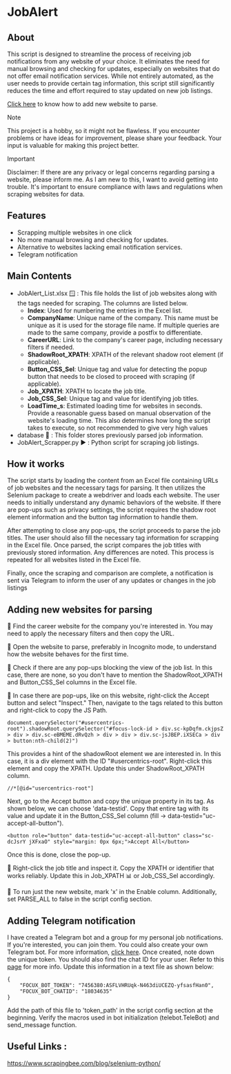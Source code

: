# JobAlert

## About
This script is designed to streamline the process of receiving job notifications from any website of your choice. It eliminates the need for manual browsing and checking for updates, especially on websites that do not offer email notification services. While not entirely automated, as the user needs to provide certain tag information, this script still significantly reduces the time and effort required to stay updated on new job listings.

[Click here](#adding-new-websites-for-parsing) to know how to add new website to parse.

> [!NOTE]
> This project is a hobby, so it might not be flawless. If you encounter problems or have ideas for improvement, please share your feedback. Your input is valuable for making this project better.

> [!IMPORTANT]
> Disclaimer: If there are any privacy or legal concerns regarding parsing a website, please inform me. As I am new to this, I want to avoid getting into trouble. It's important to ensure compliance with laws and regulations when scraping websites for data.

## Features
- Scrapping multiple websites in one click
- No more manual browsing and checking for updates.
- Alternative to websites lacking email notification services.
- Telegram notification

## Main Contents

- JobAlert_List.xlsx :window: : This file holds the list of job websites along with the tags needed for scraping. The columns are listed below.
  - **Index**: Used for numbering the entries in the Excel list.
  - **CompanyName**: Unique name of the company. This name must be unique as it is used for the storage file name. If multiple queries are made to the same company, provide a postfix to differentiate.
  - **CareerURL**: Link to the company's career page, including necessary filters if needed.
  - **ShadowRoot_XPATH**: XPATH of the relevant shadow root element (if applicable).
  - **Button_CSS_Sel**: Unique tag and value for detecting the popup button that needs to be closed to proceed with scraping (if applicable).
  - **Job_XPATH**: XPATH to locate the job title.
  - **Job_CSS_Sel**: Unique tag and value for identifying job titles.
  - **LoadTime_s**: Estimated loading time for websites in seconds. Provide a reasonable guess based on manual observation of the website's loading time. This also determines how long the script takes to execute, so not recommended to give very high values
- database :open_file_folder: : This folder stores previously parsed job information.
- JobAlert_Scrapper.py :arrow_forward: : Python script for scraping job listings.
  
## How it works
The script starts by loading the content from an Excel file containing URLs of job websites and the necessary tags for parsing. It then utilizes the Selenium package to create a webdriver and loads each website. The user needs to initially understand any dynamic behaviors of the website. If there are pop-ups such as privacy settings, the script requires the shadow root element information and the button tag information to handle them.

After attempting to close any pop-ups, the script proceeds to parse the job titles. The user should also fill the necessary tag information for scrapping in the Excel file. Once parsed, the script compares the job titles with previously stored information. Any differences are noted. This process is repeated for all websites listed in the Excel file.

Finally, once the scraping and comparison are complete, a notification is sent via Telegram to inform the user of any updates or changes in the job listings

## Adding new websites for parsing

:small_blue_diamond: Find the career website for the company you're interested in. You may need to apply the necessary filters and then copy the URL.

:small_blue_diamond: Open the website to parse, preferably in Incognito mode, to understand how the website behaves for the first time.

:small_blue_diamond: Check if there are any pop-ups blocking the view of the job list. In this case, there are none, so you don't have to mention the ShadowRoot_XPATH and Button_CSS_Sel columns in the Excel file.

:small_blue_diamond: In case there are pop-ups, like on this website, right-click the Accept button and select "Inspect." Then, navigate to the tags related to this button and right-click to copy the JS Path.
```
document.querySelector("#usercentrics-root").shadowRoot.querySelector("#focus-lock-id > div.sc-kpDqfm.ckjpsZ > div > div.sc-eBMEME.dRvQzh > div > div > div.sc-jsJBEP.iXSECa > div > button:nth-child(2)")
```
This provides a hint of the shadowRoot element we are interested in. In this case, it is a div element with the ID "#usercentrics-root". Right-click this element and copy the XPATH. Update this under ShadowRoot_XPATH column.
```
//*[@id="usercentrics-root"]
```
Next, go to the Accept button and copy the unique property in its tag. As shown below, we can choose 'data-testid'. Copy that entire tag with its value and update it in the Button_CSS_Sel column (fill -> data-testid="uc-accept-all-button").
```
<button role="button" data-testid="uc-accept-all-button" class="sc-dcJsrY jXFxaO" style="margin: 0px 6px;">Accept All</button>
```
Once this is done, close the pop-up.

:small_blue_diamond: Right-click the job title and inspect it. Copy the XPATH or identifier that works reliably. Update this in Job_XPATH	:bar_chart: or Job_CSS_Sel accordingly.

:small_blue_diamond: To run just the new website, mark 'x' in the Enable column. Additionally, set PARSE_ALL to false in the script config section.


## Adding Telegram notification

I have created a Telegram bot and a group for my personal job notifications. If you're interested, you can join them. You could also create your own Telegram bot. For more information, [click here](https://core.telegram.org/bots/features#botfather). Once created, note down the unique token. You should also find the chat ID for your user. Refer to this [page](https://diyusthad.com/2022/03/how-to-get-your-telegram-chat-id.html) for more info. Update this information in a text file as shown below:
```
{
    "FOCUX_BOT_TOKEN": "7456380:ASFLVHRUqk-N463diUCEZQ-yfsasfHan0",
    "FOCUX_BOT_CHATID": "18034635"
}
```
Add the path of this file to 'token_path' in the script config section at the beginning. Verify the macros used in bot initialization (telebot.TeleBot) and send_message function.

## Useful Links :
https://www.scrapingbee.com/blog/selenium-python/    

